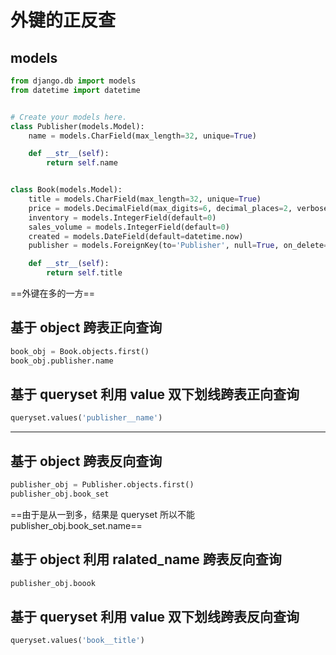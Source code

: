 # 外键的正反查

## models

```python
from django.db import models
from datetime import datetime


# Create your models here.
class Publisher(models.Model):
    name = models.CharField(max_length=32, unique=True)

    def __str__(self):
        return self.name


class Book(models.Model):
    title = models.CharField(max_length=32, unique=True)
    price = models.DecimalField(max_digits=6, decimal_places=2, verbose_name='价格')
    inventory = models.IntegerField(default=0)
    sales_volume = models.IntegerField(default=0)
    created = models.DateField(default=datetime.now)
    publisher = models.ForeignKey(to='Publisher', null=True, on_delete=models.SET_NULL)

    def __str__(self):
        return self.title
```

==外键在多的一方==

## 基于 object 跨表正向查询

```python
book_obj = Book.objects.first()
book_obj.publisher.name
```

## 基于 queryset 利用 value 双下划线跨表正向查询

```python
queryset.values('publisher__name')
```

<hr />

## 基于 object 跨表反向查询

```python
publisher_obj = Publisher.objects.first()
publisher_obj.book_set
```

==由于是从一到多，结果是 queryset 所以不能 publisher_obj.book_set.name==

## 基于 object 利用 ralated_name 跨表反向查询

```python
publisher_obj.boook
```

## 基于 queryset 利用 value 双下划线跨表反向查询

```python
queryset.values('book__title')
```

